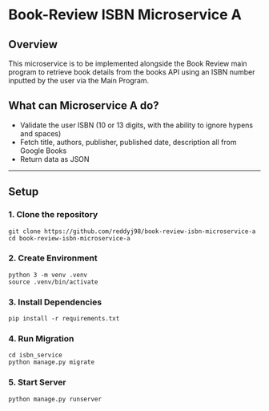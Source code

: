 # Book-Review ISBN Microservice A

## Overview
This microservice is to be implemented alongside the Book Review main program to retrieve book details from the
books API using an ISBN number inputted by the user via the Main Program.

## What can Microservice A do?
- Validate the user ISBN (10 or 13 digits, with the ability to ignore hypens and spaces)
- Fetch title, authors, publisher, published date, description all from Google Books
- Return data as JSON

---
## Setup
### 1. Clone the repository
```
git clone https://github.com/reddyj98/book-review-isbn-microservice-a
cd book-review-isbn-microservice-a
```
### 2. Create Environment
```
python 3 -m venv .venv
source .venv/bin/activate
```
### 3. Install Dependencies
```
pip install -r requirements.txt
```
### 4. Run Migration
```
cd isbn_service
python manage.py migrate
```
### 5. Start Server
```
python manage.py runserver
```
